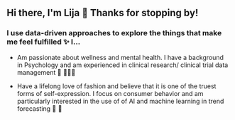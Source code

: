## Hi there, I'm Lija 👋 Thanks for stopping by! 

### I use data-driven approaches to explore the things that make me feel fulfilled ✨ I...

- Am passionate about wellness and mental health. I have a background in Psychology and am experienced in clinical research/ clinical trial data management 🍃 🧘🏻‍♀️ 

- Have a lifelong love of fashion and believe that it is one of the truest forms of self-expression. I focus on consumer behavior and am particularly interested in the use of of AI and machine learning in trend forecasting 👡 👗



<!--
**lijahoffman/lijahoffman** is a ✨ _special_ ✨ repository because its `README.md` (this file) appears on your GitHub profile.

Here are some ideas to get you started:

- 🔭 I’m currently working on ...
- 🌱 I’m currently learning ...
- 👯 I’m looking to collaborate on ...
- 🤔 I’m looking for help with ...
- 💬 Ask me about ...
- 📫 How to reach me: ...
- 😄 Pronouns: ...
- ⚡ Fun fact: ...
-->
